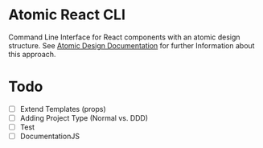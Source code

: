# Atomic React CLI

Command Line Interface for React components with an atomic design structure. 
See [Atomic Design Documentation]  for further Information about this approach.

[Atomic Design Documentation]: <http://bradfrost.com/blog/post/atomic-web-design/>


# Todo

- [ ] Extend Templates (props)
- [ ] Adding Project Type (Normal vs. DDD)
- [ ] Test
- [ ] DocumentationJS
